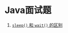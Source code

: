 # Java面试题

1. [`sleep()` 和 `wait()` 的区别](https://github.com/pojozhang/playground/blob/master/solutions/java/src/main/java/playground/interview/SleepAndWait.java)
